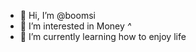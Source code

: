 - 👋 Hi, I’m @boomsi
- 👀 I’m interested in Money *^*
- 🌱 I’m currently learning how to enjoy life

<!---
boomsi/boomsi is a ✨ special ✨ repository because its `README.md` (this file) appears on your GitHub profile.
You can click the Preview link to take a look at your changes.
--->
